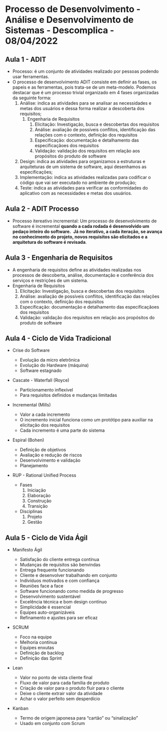# Processo de Desenvolvimento - Análise e Desenvolvimento de Sistemas - Descomplica - 08/04/2022

## Aula 1 - ADIT

- Processo: é um conjunto de atividades realizado por pessoas podendo usar ferramentas.
- O processo de desenvolvimento ADIT consiste em definir as fases, os papeis e as ferramentas, pois trata-se de um meta-modelo. Podemos destacar que é um processo trivial organizado em 4 fases organizadas da seguinte forma:
    1. Análise: indica as atividades para se analisar as necessidades e metas dos usuários e dessa forma realizar a descoberta dos requisitos;
        1. Engenharia de Requisitos
            1. Elicitação: Investigação, busca e descobertas dos requisitos
            2. Análise: avaliação de possíveis conflitos, identificação das relações com o contexto, definição dos requisitos
            3. Especificação: documentação e detalhamento das especificaçãoes dos requisitos
            4. Validação: validação dos requisitos em relação aos propósitos do produto de software
    2. Design: indica as atividades para organizamos a estruturas e arquiteturas de um sistema de software, aqui desenhamos as especificações;
    3. Implementação: indica as atividades realizadas para codificar o código que vai ser executado no ambiente de produção;
    4. Teste: indica as atividades para verificar as conformidades do aplicativo com as necessidades e metas dos usuários.

## Aula 2 - ADIT Processo

- Processo itereativo incremental: Um processo de desenvolvimento de software é incremental **quando a cada rodada é desenvolvido um pedaço inteiro do software.**
 **Já no iterativo, a cada iteração, se avança no conhecimento do projeto, novos requisitos são elicitados e a arquitetura do software é revisada**.

## Aula 3 - Engenharia de Requisitos

- A engenharia de requisitos define as atividades realizadas nos processos de descoberta, análise, documentação e conferência dos serviços e restrições de um sistema.
- Engenharia de Requisitos
    1. Elicitação: Investigação, busca e descobertas dos requisitos
    2. Análise: avaliação de possíveis conflitos, identificação das relações com o contexto, definição dos requisitos
    3. Especificação: documentação e detalhamento das especificaçãoes dos requisitos
    4. Validação: validação dos requisitos em relação aos propósitos do produto de software

## Aula 4 - Ciclo de Vida Tradicional

- Crise do Software
    - Evolução da micro eletrônica
    - Evolução do Hardware (máquina)
    - Software estagnado
- Cascate - Waterfall (Royce)
    - Particionamento inflexível
    - Para requisitos definidos e mudanças limitadas
    
- Incremental (Mills)
    - Valor a cada incremento
    - O incremento inicial funciona como um protótipo para auxiliar na elicitação dos requisitos
    - Cada incremento é uma parte do sistema
    
- Espiral (Bohen)
    - Definição de objetivos
    - Avaliação e redução de riscos
    - Desenvolvimento e validação
    - Planejamento
    
- RUP - Rational Unified Process
    - Fases
        1. Iniciação
        2. Elaboração 
        3. Construção 
        4. Transição 
    - Disciplinas
        1. Projeto
        2. Gestão

## Aula 5 - Ciclo de Vida Ágil

- Manifesto Ágil
    - Satisfação do cliente entrega contínua
    - Mudanças de requisitos são benvindas
    - Entrega frequente funcionando
    - Cliente e desenvolver trabalhando em conjunto
    - Indivíduos motivados e com confiança
    - Reuniões face a face
    - Software funcionando como medida de progresso
    - Desenvolvimento sustentável
    - Excelência técnica e bom design contínuo
    - Simplicidade é essencial
    - Equipes auto-organizáveis
    - Refinamento e ajustes para ser eficaz
- SCRUM
    - Foco na equipe
    - Melhoria contínua
    - Equipes enxutas
    - Definição de backlog
    - Definição das Sprint
       
- Lean
    - Valor no ponto de vista cliente final
    - Fluxo de valor para cada família de produto
    - Criação de valor para o produto fluir para o cliente
    - Deixe o cliente extrair valor da atividade
    - Achar o valor perfeito sem desperdício
    
- Kanban
    - Termo de origem japonesa para “cartão” ou “sinalização”
    - Usado em conjunto com Scrum